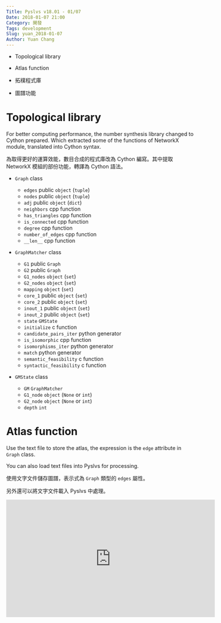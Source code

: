 ```yaml
---
Title: Pyslvs v18.01 - 01/07
Date: 2018-01-07 21:00
Category: 開發
Tags: development
Slug: yuan_2018-01-07
Author: Yuan Chang
---
```


+ Topological library
+ Atlas function

+ 拓樸程式庫
+ 圖譜功能

<!-- PELICAN_END_SUMMARY -->

Topological library
===

For better computing performance, the number synthesis library changed to Cython prepared. Which extracted some of the functions of NetworkX module, translated into Cython syntax.

為取得更好的運算效能，數目合成的程式庫改為 Cython 編寫。其中提取 NetworkX 模組的部份功能，轉譯為 Cython 語法。

+ `Graph` class
    - `edges` public `object` (`tuple`)
    - `nodes` public `object` (`tuple`)
    - `adj` public `object` (`dict`)
    - `neighbors` cpp function
    - `has_triangles` cpp function
    - `is_connected` cpp function
    - `degree` cpp function
    - `number_of_edges` cpp function
    - `__len__` cpp function

+ `GraphMatcher` class
    - `G1` public `Graph`
    - `G2` public `Graph`
    - `G1_nodes` `object` (`set`)
    - `G2_nodes` `object` (`set`)
    - `mapping` `object` (`set`)
    - `core_1` public `object` (`set`)
    - `core_2` public `object` (`set`)
    - `inout_1` public `object` (`set`)
    - `inout_2` public `object` (`set`)
    - `state` `GMState`
    - `initialize` c function
    - `candidate_pairs_iter` python generator
    - `is_isomorphic` cpp function
    - `isomorphisms_iter` python generator
    - `match` python generator
    - `semantic_feasibility` c function
    - `syntactic_feasibility` c function

+ `GMState` class
    - `GM` `GraphMatcher`
    - `G1_node` `object` (`None` or `int`)
    - `G2_node` `object` (`None` or `int`)
    - `depth` `int`

Atlas function
===

Use the text file to store the atlas, the expression is the `edge` attribute in ` Graph` class.

You can also load text files into Pyslvs for processing.

使用文字文件儲存圖譜，表示式為 `Graph` 類型的 `edges` 屬性。

另外還可以將文字文件載入 Pyslvs 中處理。

<iframe width="560" height="315" src="https://www.youtube.com/embed/RzD6_WKJjVM" frameborder="0" gesture="media" allow="encrypted-media" allowfullscreen></iframe>
